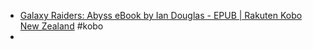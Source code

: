 - [Galaxy Raiders: Abyss eBook by Ian Douglas - EPUB | Rakuten Kobo New Zealand](https://www.kobo.com/nz/en/ebook/galaxy-raiders-abyss) #kobo
-